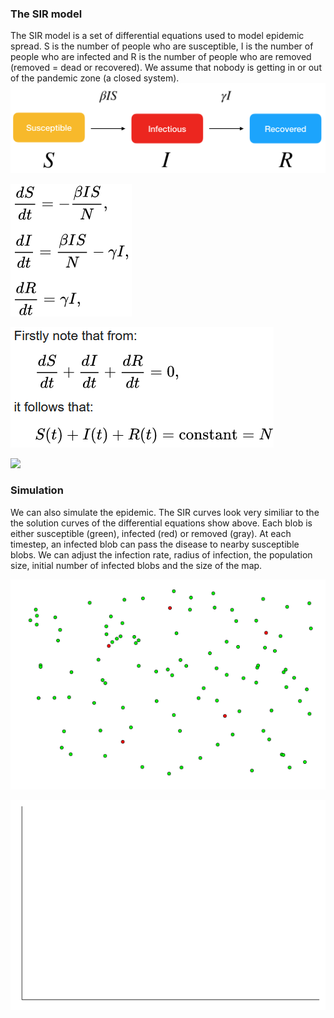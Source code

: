 ### The SIR model
The SIR model is a set of differential equations used to model epidemic spread. S is the number of people who are susceptible, I is the number of people who are infected and R is the number of people who are removed (removed = dead or recovered). We assume that nobody is getting in or out of the pandemic zone (a closed system).
![](SIR.png)

![](diffeq1.png)

![](diffeq2.png)

![](continuous.png)

### Simulation 
We can also simulate the epidemic. The SIR curves look very similiar to the the solution curves of the differential equations show above. Each blob is either susceptible (green), infected (red) or removed (gray). At each timestep, an infected blob can pass the disease to nearby susceptible blobs. We can adjust the infection rate, radius of infection, the population size, initial number of infected blobs and the size of the map. 

![](randomwalk.gif)

![](plot.gif)


